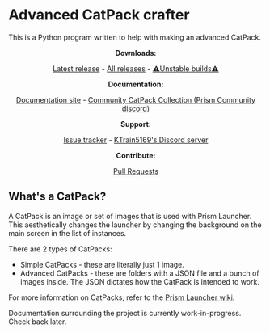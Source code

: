 # Advanced CatPack crafter

This is a Python program written to help with making an advanced CatPack.

<div align="center">
    <b>Downloads:</b>
    <p>
        <a href="https://github.com/KTrain5169/CatPackMaker/releases/latest">Latest release</a>
        -
        <a href="https://github.com/KTrain5169/CatPackMaker/releases/">All releases</a>
        -
        <a href="https://github.com/KTrain5169/CatPackMaker/actions">⚠️Unstable builds⚠️</a>
    </p>
    <b>Documentation:</b>
    <p>
        <a href="https://github.com/KTrain5169/CatPackMaker/wiki">Documentation site</a>
        -
        <a href="https://discord.com/channels/1031648380885147709/1278732669525561486">Community CatPack Collection (Prism Community discord)</a>
    </p>
    <b>Support:</b>
    <p>
        <a href="https://github.com/KTrain5169/CatPackMaker/issues">Issue tracker</a>
        -
        <a href="https://discord.gg/G6YvWhctjk">KTrain5169's Discord server</a>
    </p>
    <b>Contribute:</b>
    <p>
        <a href="https://github.com/KTrain5169/CatPackMaker/pulls">Pull Requests</a>
    </p>
</div>

## What's a CatPack?

A CatPack is an image or set of images that is used with Prism Launcher. This aesthetically changes the launcher by changing the background on the main screen in the list of instances.

There are 2 types of CatPacks:

- Simple CatPacks - these are literally just 1 image.
- Advanced CatPacks - these are folders with a JSON file and a bunch of images inside. The JSON dictates how the CatPack is intended to work.

For more information on CatPacks, refer to the [Prism Launcher wiki](https://prismlauncher.org/wiki/getting-started/catpacks/).

Documentation surrounding the project is currently work-in-progress. Check back later.
